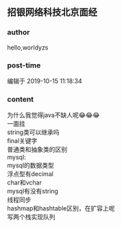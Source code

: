 ## 招银网络科技北京面经
### author 
hello,worldyzs
### post-time 

编辑于  2019-10-15 11:18:34
### content 
<div class="post-topic-des nc-post-content">
 为什么我觉得java不缺人呢😂😂😂
 <br/>
 一面挂
 <br/>
 <div>
  string类可以继承吗
 </div>
 <div>
  final关键字
 </div>
 <div>
  普通类和抽象类的区别
 </div>
 <div>
  mysql:
 </div>
 <div>
  mysql的数据类型
 </div>
 <div>
  浮点型有decimal
 </div>
 <div>
  char和vchar
 </div>
 <div>
  mysql有没有string
 </div>
 <div>
  线程同步
 </div>
 <div>
  hashmap和hashtable区别，在扩容上呢
 </div>
 <div>
  写两个栈实现队列
 </div>
 <div>
  <br/>
 </div>
</div>
